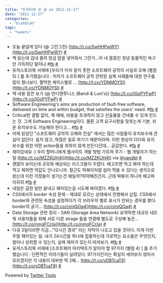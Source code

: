 ```yaml
---
title: "트위터에 쓴 글 on 2011-12-17"
date: "2011-12-17"
categories: 
  - "blahblah"
tags: 
  - "tweets"
---
```


- 오늘 끝낼게 있다 (@ 그린그린) [http://t.co/SwHHPwWY](http://t.co/SwHHPwWY) [#](http://twitter.com/blurblah/statuses/145768296535429120)
- 책 읽는데 겁내 졸려 방금 밥을 넣어줘서 그런가...아 내 몸뚱인 정녕 동물적인 욕구만 가득하단 말이냐 #[fb](http://search.twitter.com/search?q=%23fb) [#](http://twitter.com/blurblah/statuses/145775658553974784)
- 유저스토리북 서재에 \[우리가 미처 알지 못한 소프트웨어 공학의 사실과 오해 (별점 5) \] 를 추가했습니다 : 저자가 소프트웨어 공학 관련된 실제 사례들에 대한 연구를 많이 했나보다. 짤막한 케이스별로 ... [http://t.co/YDNMOYSI](http://t.co/YDNMOYSI) [#](http://twitter.com/blurblah/statuses/145791602047193089)
- 책 내용 잠깐 보기 (@ 반디앤루니스 (Bandi & Luni's)) [http://t.co/IGoPYFwP](http://t.co/IGoPYFwP) [#](http://twitter.com/blurblah/statuses/145817884273278976)
- Software Engineering's aims are production of fault-free software, delivered on time and within budget, that satisfies the users' need. #[fb](http://search.twitter.com/search?q=%23fb) [#](http://twitter.com/blurblah/statuses/146038219006423041)
- Critical한 결함 없이, 제 때에, 비용을 초과하지 않고 산출물을 건네줄 수 있게 만드는 것. 그게 Software Engineering이다. 물론 고객 요구사항을 맞추는게 기본. 쉬운 유지보수도 가능해야 한다고... #[fb](http://search.twitter.com/search?q=%23fb) [#](http://twitter.com/blurblah/statuses/146038992087945216)
- 어제 읽었던 "소프트웨어 공학의 오해와 진실" 에서는 많은 사람들이 유지보수에 관심이 없단다. 쉽지 않고, 하찮은 일로 여기기 때문이라며. 이런 현상이 더더욱 유지보수를 위한 어떤 action들을 취하지 않게 만든다던데... 공감한다. #[fb](http://search.twitter.com/search?q=%23fb) [#](http://twitter.com/blurblah/statuses/146039519064502272)
- 재미있네요 :) 우리 할머니에게 웹사이트 개발 방법 가르쳐 주기 - 웹 개발자가 하는 일 [http://t.co/MZZKUH4t](http://t.co/MZZKUH4t) via @[vandbt](http://twitter.com/vandbt) [#](http://twitter.com/blurblah/statuses/146515658119725057)
- 괜찮아 보이는데 규모와 예상되는 리스크들이 두렵다. 배고프면 먹고 봐야 하는데 먹고 체하면 약값도 안나오니까. 철근도 떡볶이처럼 씹어 먹을 수 있다는 생각으로 왔는데 이런 걱정들이 생기는건 왜일까?허약해진건지. 근데 떡볶이 하니까 배고파 이히히 #[fb](http://search.twitter.com/search?q=%23fb) [#](http://twitter.com/blurblah/statuses/146941681760075776)
- 내일은 급한 일만 끝내고 재미있는걸 시도해 봐야겠다. #[fb](http://search.twitter.com/search?q=%23fb) [#](http://twitter.com/blurblah/statuses/147490685375881216)
- CSS에서의 border 속성 문제 - 제대로 모르는 상태에서 진행해서 삽질. CSS에서 border와 관련된 속성을 설정하다가 각 브라우저 별로 표시가 안되는 경우를 봤다. border의 굵기... [http://t.co/cimlQOa4](http://t.co/cimlQOa4) [#](http://twitter.com/blurblah/statuses/147515200982102016)
- Data Storage 관련 정리 - SAN (Storage Area Network) 요약하면 대규모 네트웍 사용자들을 위해 서로 다른 strage 들을 연결해 별도로 구성해 놓은... [http://t.co/nmgFCcIa](http://t.co/nmgFCcIa) [#](http://twitter.com/blurblah/statuses/147552724421062656)
- 다큐 3일이라면 지금..."12시간 경과" 라는 자막이 나오고 있을 것이다. 이게 이번 주말 재미있는 일. 내가 24시간을 하나에 집중하는데 가로막는 요소들은 무엇인지, 얼마나 성취할 수 있는지, 실제 재미가 있는지 따져보기. #[fb](http://search.twitter.com/search?q=%23fb) [#](http://twitter.com/blurblah/statuses/148094678187782144)
- 유저스토리북 서재에 \[소프트웨어 아키텍트가 알아야 할 97가지 (별점 4) \] 를 추가했습니다 : 단편적인 이야기들이 실려있다. 97가지인지는 확실히 세어보지 않아서 모르겠지만 각 내용이 대부분 딱 2페... [http://t.co/vDBTcaT8](http://t.co/vDBTcaT8) [#](http://twitter.com/blurblah/statuses/148095717733433344)

Powered by [Twitter Tools](http://alexking.org/projects/wordpress)
